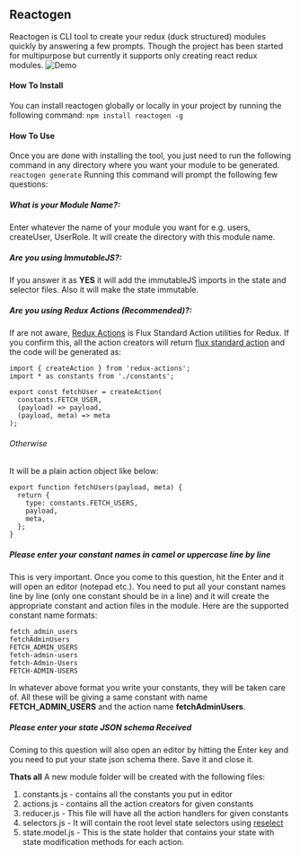 ## Reactogen
Reactogen is CLI tool to create your redux (duck structured) modules quickly by answering a few prompts. Though the project has been started for multipurpose but currently it supports only creating react redux modules.
![Demo](https://raw.githubusercontent.com/mjangir/reactogen/readme.gif)
#### How To Install
You can install reactogen globally or locally in your project by running the following command:
`npm install reactogen -g`
#### How To Use
Once you are done with installing the tool, you just need to run the following command in any directory where you want your module to be generated.
`reactogen generate`
Running this command will prompt the following few questions:
##### 	What is your Module Name?:
Enter whatever the name of your module you want for e.g. users, createUser, UserRole. It will create the directory with this module name.
##### 	Are you using ImmutableJS?:
If you answer it as **YES** it will add the immutableJS imports in the state and selector files. Also it will make the state immutable.
##### 	Are you using Redux Actions (Recommended)?:
If are not aware, [Redux Actions](https://github.com/redux-utilities/redux-actions "Redux Actions") is Flux Standard Action utilities for Redux. If you confirm this, all the action creators will return [flux standard action](https://github.com/redux-utilities/flux-standard-action "flux standard action") and the code will be generated as:

    import { createAction } from 'redux-actions';
    import * as constants from './constants';
    
    export const fetchUser = createAction(
      constants.FETCH_USER,
      (payload) => payload,
      (payload, meta) => meta
    );
###### Otherwise
It will be a plain action object like below:

    export function fetchUsers(payload, meta) {
      return {
        type: constants.FETCH_USERS,
        payload,
        meta,
      };
    }
##### Please enter your constant names in camel or uppercase line by line
This is very important. Once you come to this question, hit the Enter and it will open an editor (notepad etc.). You need  to put all your constant names line by line (only one constant should be in a line) and it will create the appropriate constant and action files in the module.
Here are the supported constant name formats:

    fetch_admin_users
    fetchAdminUsers
    FETCH_ADMIN_USERS
    fetch-admin-users
    fetch-Admin-Users
    FETCH-ADMIN-USERS
In whatever above format you write your constants, they will be taken care of. All these will be giving a same constant with name **FETCH_ADMIN_USERS** and the action name **fetchAdminUsers**.

##### Please enter your state JSON schema Received
Coming to this question will also open an editor by hitting the Enter key and you need to put your state json schema there. Save it and close it.

**Thats all**
A new module folder will be created with the following files:
1. constants.js - contains all the constants you put in editor
2. actions.js - contains all the action creators for given constants
3. reducer.js - This file will have all the action handlers for given constants
4. selectors.js - It will contain the root level state selectors using [reselect](https://github.com/reduxjs/reselect "reselect")
5. state.model.js - This is the state holder that contains your state with state modification methods for each action.